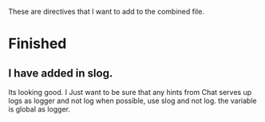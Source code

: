 These are directives that I want to add to the combined file.

# Finished 

## I have added in slog.  

Its looking good. I Just want to be sure that any hints from Chat
serves up logs as logger and not log when possible, use slog and not log.  the variable is global as logger.

